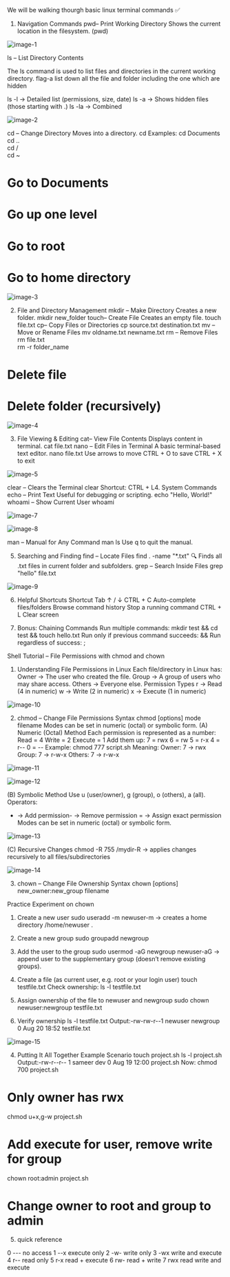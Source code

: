 We will be walking thourgh basic linux
 terminal commands
 ✅
 1. Navigation Commands
 pwd– Print Working Directory
 Shows the current location in the filesystem.
 (pwd)

![image-1](https://github.com/vanshchhabra007/images-/blob/main/image_1.jpg?raw=true)


ls – List Directory Contents

 The ls command is used to list files and directories in the current working directory.
 flag-a list down all the file and folder including the one which are hidden

  ls -l → Detailed list (permissions, size, date)
 ls -a → Shows hidden files (those starting with .)
 ls -la → Combined

 ![image-2](https://github.com/vanshchhabra007/images-/blob/main/image-2.jpg?raw=true)

  cd – Change Directory
 Moves into a directory.
 cd
 Examples:
 cd Documents        
cd ..               
cd /                
cd ~                
# Go to Documents
 # Go up one level
 # Go to root
 # Go to home directory

 ![image-3](https://github.com/vanshchhabra007/images-/blob/main/image-3.jpg?raw=true)

2. File and Directory Management
 mkdir – Make Directory
 Creates a new folder.
 mkdir new_folder
 touch– Create File
 Creates an empty file.
touch file.txt
 cp– Copy Files or Directories
 cp source.txt destination.txt
 mv – Move or Rename Files
 mv oldname.txt newname.txt
 rm – Remove Files
 rm file.txt          
rm -r folder_name    
# Delete file
 # Delete folder (recursively)

 ![image-4](https://github.com/vanshchhabra007/images-/blob/main/image-4.jpg?raw=true)
 
 3. File Viewing & Editing
 cat– View File Contents
 Displays content in terminal.
 cat file.txt
nano – Edit Files in Terminal
 A basic terminal-based text editor.
 nano file.txt
 Use arrows to move
 CTRL + O to save
 CTRL + X to exit

![image-5](https://github.com/vanshchhabra007/images-/blob/main/image-5.jpg?raw=true)

clear – Clears the Terminal
 clear
 Shortcut: CTRL + L4. System Commands
 echo – Print Text
 Useful for debugging or scripting.
 echo "Hello, World!"
 whoami – Show Current User
 whoami

![image-7](https://github.com/vanshchhabra007/images-/blob/main/image-7.jpg?raw=true)

![image-8](https://github.com/vanshchhabra007/images-/blob/main/image-8.jpg?raw=true)

man – Manual for Any Command
 man ls
 Use q to quit the manual.

5. Searching and Finding
 find – Locate Files
 find . -name "*.txt"
 🔍
 Finds all .txt files in current folder and subfolders.
 grep – Search Inside Files
 grep "hello" file.txt

![image-9](https://github.com/vanshchhabra007/images-/blob/main/image-9.jpg?raw=true)

6. Helpful Shortcuts
 Shortcut
 Tab
 ↑ / ↓
 CTRL + C
 Auto-complete files/folders
 Browse command history
 Stop a running command
 CTRL + L
 Clear screen
 
 7. Bonus: Chaining Commands
 Run multiple commands:
 mkdir test && cd test && touch hello.txt
 Run only if previous command succeeds: &&
 Run regardless of success: ;
 
 Shell Tutorial – File Permissions with
 chmod and chown
 
 1. Understanding File Permissions in Linux
 Each file/directory in Linux has:
 Owner → The user who created the file.
 Group → A group of users who may share access.
 Others → Everyone else.
 Permission Types
 r → Read (4 in numeric)
 w → Write (2 in numeric)
 x → Execute (1 in numeric)

![image-10](https://github.com/vanshchhabra007/images-/blob/main/image-10.jpg?raw=true)

 2. chmod – Change File Permissions
 Syntax
 chmod [options] mode filename
 Modes can be set in numeric (octal) or symbolic form.
 (A) Numeric (Octal) Method
 Each permission is represented as a number:
 Read = 4 Write = 2
 Execute = 1
 Add them up:
 7 = rwx
 6 = rw
5 = r-x
 4 = r--
 0 = --
Example:
 chmod 777 script.sh
 Meaning:
 Owner: 7 → rwx
 Group: 7 → r-w-x
 Others: 7 → r-w-x

![image-11](https://github.com/vanshchhabra007/images-/blob/main/image-11.jpg?raw=true)

![image-12](https://github.com/vanshchhabra007/images-/blob/main/image-12.jpg?raw=true)

 (B) Symbolic Method
 Use u (user/owner), g (group), o (others), a (all). Operators:
 + → Add permission- → Remove permission
 = → Assign exact permission
 Modes can be set in numeric (octal) or symbolic form.

![image-13](https://github.com/vanshchhabra007/images-/blob/main/image-13.jpg?raw=true)

(C) Recursive Changes
 chmod -R 755 /mydir-R → applies changes recursively to all files/subdirectories

 ![image-14](https://github.com/vanshchhabra007/images-/blob/main/image-14.jpg?raw=true)

  3. chown – Change File Ownership
 Syntax
 chown [options] new_owner:new_group filename

 Practice Experiment on chown
 
 1. Create a new user
 sudo useradd -m newuser-m → creates a home directory /home/newuser .
 
 2. Create a new group
 sudo groupadd newgroup
 3. Add the user to the group
 sudo usermod -aG newgroup newuser-aG → append user to the supplementary group (doesn’t remove existing groups).
 
 4. Create a file (as current user, e.g. root or your login user)
 touch testfile.txt
 Check ownership:
 ls -l testfile.txt

 5. Assign ownership of the file to newuser and newgroup
 sudo chown newuser:newgroup testfile.txt
 
 6. Verify ownership
 ls -l testfile.txt
 Output:-rw-rw-r--1 newuser newgroup 0 Aug 20 18:52 testfile.txt

![image-15](https://github.com/vanshchhabra007/images-/blob/main/image-15.jpg?raw=true)


4. Putting It All Together
 Example Scenario
 touch project.sh
 ls -l project.sh
 Output:-rw-r--r-- 1 sameer dev 0 Aug 19 12:00 project.sh
 Now:
 chmod 700 project.sh       

# Only owner has rwx
 chmod u+x,g-w project.sh 
 # Add execute for user, remove write for group
 chown root:admin project.sh
 # Change owner to root and group to admin

 
 5. quick reference

    
 0  ---  no access
 1  --x  execute only
 2  -w-  write only
 3  -wx  write and execute 
 4  r-- read only 
 5  r-x read + execute
 6  rw- read + write
 7  rwx  read write and execute 
 























 
 
